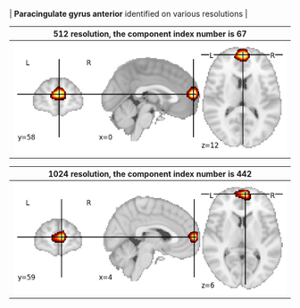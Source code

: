 


| **Paracingulate gyrus anterior** identified on various resolutions |

| 512 resolution, the component index number is 67|  
|:---:|  
| ![Component 512](../512/final/67.jpg "From component 512: Paracingulate gyrus anterior") |

| 1024 resolution, the component index number is 442|  
|:---:|  
| ![Component 1024](../1024/final/442.jpg "From component 1024: Paracingulate gyrus anterior") |